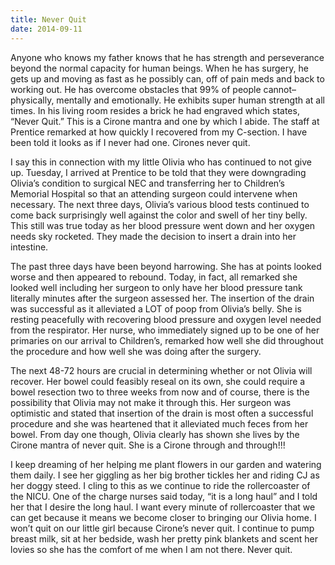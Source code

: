 ```yaml
---
title: Never Quit
date: 2014-09-11
---
```


Anyone who knows my father knows that he has strength and perseverance beyond the normal capacity for human beings.  When he has surgery, he gets up and moving as fast as he possibly can, off of pain meds and back to working out.  He has overcome obstacles that 99% of people cannot–physically, mentally and emotionally.  He exhibits super human strength at all times.  In his living room resides a brick he had engraved which states, “Never Quit.”  This is a Cirone mantra and one by which I abide.  The staff at Prentice remarked at how quickly I recovered from my C-section.  I have been told it looks as if I never had one.  Cirones never quit.

I say this in connection with my little Olivia who has continued to not give up.  Tuesday, I arrived at Prentice to be told that they were downgrading Olivia’s condition to surgical NEC and transferring her to Children’s Memorial Hospital so that an attending surgeon could intervene when necessary.  The next three days, Olivia’s various blood tests continued to come back surprisingly well against the color and swell of her tiny belly. This still was true today as her blood pressure went down and her oxygen needs sky rocketed.  They made the decision to insert a drain into her intestine.

The past three days have been beyond harrowing.  She has at points looked worse and then appeared to rebound.  Today, in fact, all remarked she looked well including her surgeon to only have her blood pressure tank literally minutes after the surgeon assessed her.  The insertion of the drain was successful as it alleviated a LOT of poop from Olivia’s belly.  She is resting peacefully with recovering blood pressure and oxygen level needed from the respirator.  Her nurse, who immediately signed up to be one of her primaries on our arrival to Children’s, remarked how well she did throughout the procedure and how well she was doing after the surgery.

The next 48-72 hours are crucial in determining whether or not Olivia will recover.  Her bowel could feasibly reseal on its own, she could require a bowel resection two to three weeks from now and of course, there is the possibility that Olivia may not make it through this.  Her surgeon was optimistic and stated that insertion of the drain is most often a successful procedure and she was heartened that it alleviated much feces from her bowel.  From day one though, Olivia clearly has shown she lives by the Cirone mantra of never quit.  She is a Cirone through and through!!!

I keep dreaming of her helping me plant flowers in our garden and watering them daily.  I see her giggling as her big brother tickles her and riding CJ as her doggy steed.  I cling to this as we continue to ride the rollercoaster of the NICU.  One of the charge nurses said today, “it is a long haul” and I told her that I desire the long haul.  I want every minute of rollercoaster that we can get because it means we become closer to bringing our Olivia home.  I won’t quit on our little girl because Cirone’s never quit.  I continue to pump breast milk, sit at her bedside, wash her pretty pink blankets and scent her lovies so she has the comfort of me when I am not there.  Never quit.
